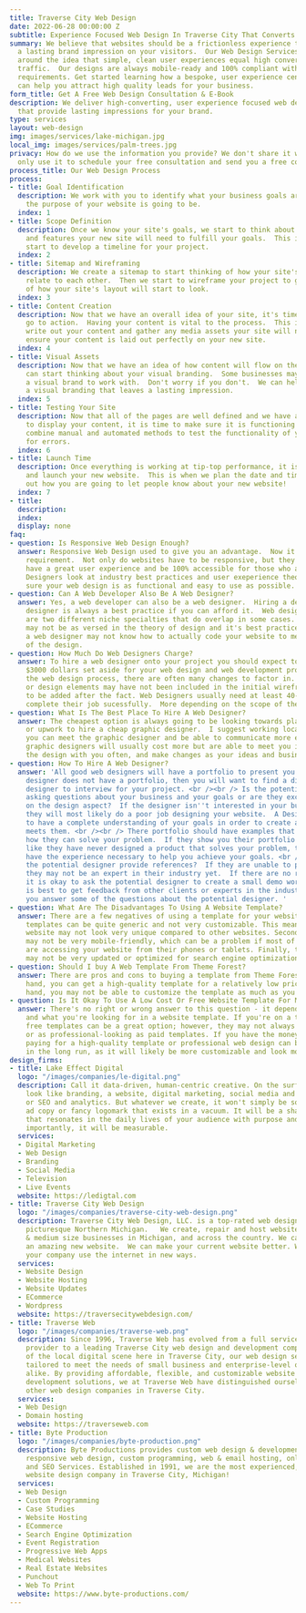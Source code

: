 ```yaml
---
title: Traverse City Web Design
date: 2022-06-28 00:00:00 Z
subtitle: Experience Focused Web Design In Traverse City That Converts
summary: We believe that websites should be a frictionless experience that leaves
  a lasting brand impression on your visitors.  Our Web Design Services are built
  around the idea that simple, clean user experiences equal high converting website
  traffic.  Our designs are always mobile-ready and 100% compliant with accessibility
  requirements. Get started learning how a bespoke, user experience centered theme
  can help you attract high quality leads for your business.
form_title: Get A Free Web Design Consultation & E-Book
description: We deliver high-converting, user experience focused web design and development
  that provide lasting impressions for your brand.
type: services
layout: web-design
img: images/services/lake-michigan.jpg
local_img: images/services/palm-trees.jpg
privacy: How do we use the information you provide? We don't share it with anyone.  We
  only use it to schedule your free consultation and send you a free copy of our e-book.
process_title: Our Web Design Process
process:
- title: Goal Identification
  description: We work with you to identify what your business goals are and what
    the purpose of your website is going to be.
  index: 1
- title: Scope Definition
  description: Once we know your site's goals, we start to think about what web pages
    and features your new site will need to fulfill your goals.  This is when we also
    start to develop a timeline for your project.
  index: 2
- title: Sitemap and Wireframing
  description: We create a sitemap to start thinking of how your site's pages will
    relate to each other.  Then we start to wireframe your project to give you a visualization
    of how your site's layout will start to look.
  index: 3
- title: Content Creation
  description: Now that we have an overall idea of your site, it's time for you to
    go to action.  Having your content is vital to the process.  This is where you
    write out your content and gather any media assets your site will need so we can
    ensure your content is laid out perfectly on your new site.
  index: 4
- title: Visual Assets
  description: Now that we have an idea of how content will flow on the website, we
    can start thinking about your visual branding.  Some businesses may already have
    a visual brand to work with.  Don't worry if you don't.  We can help you achieve
    a visual branding that leaves a lasting impression.
  index: 5
- title: Testing Your Site
  description: Now that all of the pages are well defined and we have an idea of how
    to display your content, it is time to make sure it is functioning correctly.  We
    combine manual and automated methods to test the functionality of your website
    for errors.
  index: 6
- title: Launch Time
  description: Once everything is working at tip-top performance, it is time to plan
    and launch your new website.  This is when we plan the date and time and figure
    out how you are going to let people know about your new website!
  index: 7
- title: 
  description: 
  index: 
  display: none
faq:
- question: Is Responsive Web Design Enough?
  answer: Responsive Web Design used to give you an advantage.  Now it is simply a
    requirement.  Not only do websites have to be responsive, but they also have to
    have a great user experience and be 100% accessible for those who are impaired.  Our
    Designers look at industry best practices and user exeperience theory to make
    sure your web design is as functional and easy to use as possible.
- question: Can A Web Developer Also Be A Web Designer?
  answer: Yes, a web developer can also be a web designer.  Hiring a dedicated web
    designer is always a best practice if you can afford it.  Web design and web development
    are two different niche specialties that do overlap in some cases.  A web developer
    may not be as versed in the theory of design and it's best practices.  Conversely,
    a web designer may not know how to actually code your website to meet the requirements
    of the design.
- question: How Much Do Web Designers Charge?
  answer: To hire a web designer onto your project you should expect to have at least
    $3000 dollars set aside for your web design and web development project.  During
    the web design process, there are often many changes to factor in.  Information
    or design elements may have not been included in the initial wireframe and need
    to be added after the fact. Web Designers usually need at least 40-80 hours to
    complete their job sucessfully.  More depending on the scope of the project.
- question: What Is The Best Place To Hire A Web Designer?
  answer: The cheapest option is always going to be looking towards places like fiverr
    or upwork to hire a cheap graphic designer.  I suggest working locally so that
    you can meet the graphic designer and be able to communicate more effectively.  Local
    graphic designers will usually cost more but are able to meet you in person, review
    the design with you often, and make changes as your ideas and business changes.
- question: How To Hire A Web Designer?
  answer: 'All good web designers will have a portfolio to present you.  If a web
    designer does not have a portfolio, then you will want to find a different web
    designer to interview for your project. <br /><br /> Is the potential designer
    asking questions about your business and your goals or are they exclusively focused
    on the design aspect?  If the designer isn''t interested in your business goals,
    they will most likely do a poor job designing your website.  A Designer needs
    to have a complete understanding of your goals in order to create a design that
    meets them. <br /><br /> There portfolio should have examples that demonstrate
    how they can solve your problem.  If they show you their portfolio and it looks
    like they have never designed a product that solves your problem, they may not
    have the experience necessary to help you achieve your goals. <br /><br /> Can
    the potential designer provide references?  If they are unable to provide references
    they may not be an expert in their industry yet.  If there are no references,
    it is okay to ask the potential designer to create a small demo work for you.  It
    is best to get feedback from other clients or experts in the industry to help
    you answer some of the questions about the potential designer. '
- question: What Are The Disadvantages To Using A Website Template?
  answer: There are a few negatives of using a template for your website. First, the
    templates can be quite generic and not very customizable. This means that your
    website may not look very unique compared to other websites. Second, the templates
    may not be very mobile-friendly, which can be a problem if most of your visitors
    are accessing your website from their phones or tablets. Finally, the templates
    may not be very updated or optimized for search engine optimization (SEO).
- question: Should I buy A Web Template From Theme Forest?
  answer: There are pros and cons to buying a template from Theme Forest. On the one
    hand, you can get a high-quality template for a relatively low price. On the other
    hand, you may not be able to customize the template as much as you want to.
- question: Is It Okay To Use A Low Cost Or Free Website Template For My Business?
  answer: There's no right or wrong answer to this question - it depends on your business
    and what you're looking for in a website template. If you're on a tight budget,
    free templates can be a great option; however, they may not always be customizable
    or as professional-looking as paid templates. If you have the money to invest,
    paying for a high-quality template or professional web design can be worth it
    in the long run, as it will likely be more customizable and look more polished.
design_firms:
- title: Lake Effect Digital
  logo: "/images/companies/le-digital.png"
  description: Call it data-driven, human-centric creative. On the surface it might
    look like branding, a website, digital marketing, social media and content strategy,
    or SEO and analytics. But whatever we create, it won't simply be some brilliant
    ad copy or fancy logomark that exists in a vacuum. It will be a shared experience
    that resonates in the daily lives of your audience with purpose and meaning. Most
    importantly, it will be measurable.
  services:
  - Digital Marketing
  - Web Design
  - Branding
  - Social Media
  - Television
  - Live Events
  website: https://ledigtal.com
- title: Traverse City Web Design
  logo: "/images/companies/traverse-city-web-design.png"
  description: Traverse City Web Design, LLC. is a top-rated web design agency in
    picturesque Northern Michigan.   We create, repair and host websites for small
    & medium size businesses in Michigan, and across the country. We can make you
    an amazing new website.  We can make your current website better. We can help
    your company use the internet in new ways.
  services:
  - Website Design
  - Website Hosting
  - Website Updates
  - ECommerce
  - Wordpress
  website: https://traversecitywebdesign.com/
- title: Traverse Web
  logo: "/images/companies/traverse-web.png"
  description: Since 1996, Traverse Web has evolved from a full service domain hosting
    provider to a leading Traverse City web design and development company. As veterans
    of the local digital scene here in Traverse City, our web design services are
    tailored to meet the needs of small business and enterprise-level organizations
    alike. By providing affordable, flexible, and customizable website design and
    development solutions, we at Traverse Web have distinguished ourselves among the
    other web design companies in Traverse City.
  services:
  - Web Design
  - Domain hosting
  website: https://traverseweb.com
- title: Byte Production
  logo: "/images/companies/byte-production.png"
  description: Byte Productions provides custom web design & development, mobile &
    responsive web design, custom programming, web & email hosting, online event registration
    and SEO Services. Established in 1991, we are the most experienced, well-respected
    website design company in Traverse City, Michigan!
  services:
  - Web Design
  - Custom Programming
  - Case Studies
  - Website Hosting
  - ECommerce
  - Search Engine Optimization
  - Event Registration
  - Progressive Web Apps
  - Medical Websites
  - Real Estate Websites
  - Punchout
  - Web To Print
  website: https://www.byte-productions.com/
---
```


